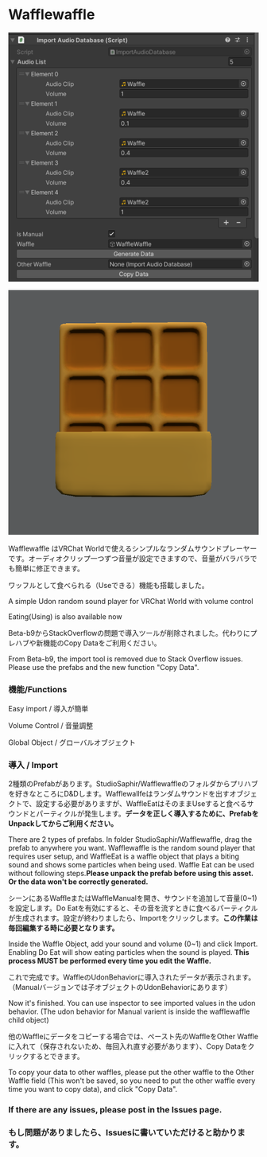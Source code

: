 # Wafflewaffle

![Pic](./WafflePic.png)

![Pic_Waffle](./Waffle.png)

Wafflewaffle はVRChat Worldで使えるシンプルなランダムサウンドプレーヤーです。オーディオクリップ一つずつ音量が設定できますので、音量がバラバラでも簡単に修正できます。

ワッフルとして食べられる（Useできる）機能も搭載しました。

A simple Udon random sound player for VRChat World with volume control

Eating(Using) is also available now

Beta-b9からStackOverflowの問題で導入ツールが削除されました。代わりにプレハブや新機能のCopy Dataをご利用ください。

From Beta-b9, the import tool is removed due to Stack Overflow issues. Please use the prefabs and the new function "Copy Data".

### 機能/Functions

Easy import / 導入が簡単

Volume Control / 音量調整

Global Object / グローバルオブジェクト

### 導入 / Import

2種類のPrefabがあります。StudioSaphir/Wafflewaffleのフォルダからプリハブを好きなところにD&Dします。Wafflewallfeはランダムサウンドを出すオブジェクトで、設定する必要がありますが、WaffleEatはそのままUseすると食べるサウンドとパーティクルが発生します。**データを正しく導入するために、PrefabをUnpackしてからご利用ください。**

There are 2 types of prefabs. In folder StudioSaphir/Wafflewaffle, drag the prefab to anywhere you want. Wafflewaffle is the random sound player that requires user setup, and WaffleEat is a waffle object that plays a biting sound and shows some particles when being used. Waffle Eat can be used without following steps.**Please unpack the prefab before using this asset. Or the data won't be correctly generated.**

シーンにあるWaffleまたはWaffleManualを開き、サウンドを追加して音量(0~1)を設定します。Do Eatを有効にすると、その音を流すときに食べるパーティクルが生成されます。設定が終わりましたら、Importをクリックします。**この作業は毎回編集する時に必要となります。**

Inside the Waffle Object, add your sound and volume (0~1) and click Import. Enabling Do Eat will show eating particles when the sound is played. **This process MUST be performed every time you edit the Waffle.**

これで完成です。WaffleのUdonBehaviorに導入されたデータが表示されます。（Manualバージョンでは子オブジェクトのUdonBehaviorにあります）

Now it's finished. You can use inspector to see imported values in the udon behavior. (The udon behavior for Manual varient is inside the wafflewaffle child object)

他のWaffleにデータをコピーする場合では、ペースト先のWaffleをOther Waffleに入れて（保存されないため、毎回入れ直す必要があります）、Copy Dataをクリックするとできます。

To copy your data to other waffles, please put the other waffle to the Other Waffle field (This won't be saved, so you need to put the other waffle every time you want to copy data), and click "Copy Data".

<!-- ### Change 3D Model/モデルの変更

Change Mesh in Mesh Filter and Materials in Mesh Renderers in inspector, resize the collider and you are good to go.

InspectorのMesh FilterでMeshを、Mesh Rendererでマテリアルを変更し、コライダーのサイズを調整すれば完成です。 -->

### If there are any issues, please post in the Issues page.

### もし問題がありましたら、Issuesに書いていただけると助かります。
